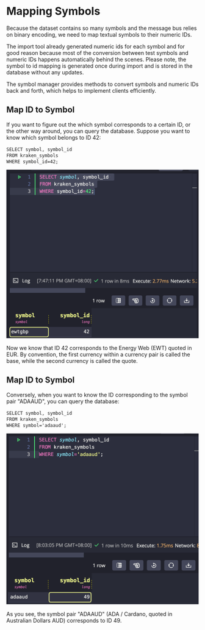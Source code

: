 
# Mapping Symbols

Because the dataset contains so many symbols and the message bus relies on
binary encoding, we need to map textual symbols to their numeric IDs.

The import tool already generated numeric ids for each symbol and for good reason because
most of the conversion between test symbols and numeric IDs happens
automatically behind the scenes. Please note, the symbol to id mapping is generated once during import 
and is stored in the database without any updates.

The symbol manager provides methods to convert symbols and numeric IDs back
and forth, which helps to implement clients efficiently.

## Map ID to Symbol

If you want to figure out the which symbol corresponds to a certain ID, or the other way around, you can query
the database. Suppose you  want to know which symbol belongs to ID 42:

```
SELECT symbol, symbol_id 
FROM kraken_symbols
WHERE symbol_id=42;
```

![symbol_query.png](img/symbol_query.png)

Now we know that ID 42 corresponds to the Energy Web (EWT) quoted in EUR.
By convention, the first currency within a currency pair is called the base, while the second currency is called the quote.

## Map ID to Symbol

Conversely, when you want to know the ID corresponding to the symbol pair "ADAAUD", you can query the database:

```
SELECT symbol, symbol_id 
FROM kraken_symbols
WHERE symbol='adaaud';
```
![symbol_query.png](img/reverse_symbol_query.png)

As you see, the symbol pair "ADAAUD" (ADA / Cardano, quoted in Australian Dollars AUD) corresponds to ID 49.
